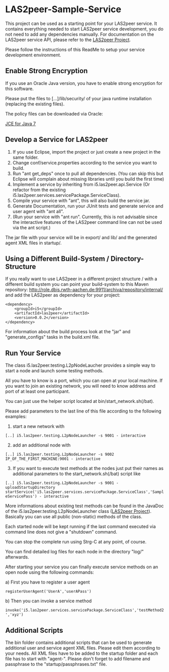 LAS2peer-Sample-Service
=======================

This project can be used as a starting point for your LAS2peer service. It contains everything needed to start LAS2peer service development,
you do not need to add any dependencies manually.
For documentation on the LAS2peer service API, please refer to the [LAS2peer Project](https://github.com/rwth-acis/las2peer/).

Please follow the instructions of this ReadMe to setup your service development environment.


Enable Strong Encryption
-----------------------

If you use an Oracle Java version, you have to enable strong encryption for this software.

Please put the files to [...]/lib/security/ of your java runtime installation (replacing the existing files).

The policy files can be downloaded via Oracle:

[JCE for Java 7](http://www.oracle.com/technetwork/java/javase/downloads/jce-7-download-432124.html "JCE-7")


Develop a Service for LAS2peer
-------------------------------------

1. If you use Eclipse, import the project or just create a new project in the same folder.  
2. Change conf/service.properties according to the service you want to build.  
3. Run "ant get_deps" once to pull all dependencies. (You can skip this but Eclipse will complain about missing libraries until you build the first time)  
4. Implement a service by inheriting from i5.las2peer.api.Service (Or refactor from the existing i5.las2peer.services.servicePackage.ServiceClass).  
5. Compile your service with "ant", this will also build the service jar.  
6. Generate Documentation, run your JUnit tests and generate service and user agent with "ant all".  
7. (Run your service with "ant run". Currently, this is not advisable since the interactive features of the LAS2peer command line can not be used via the ant script.)

The jar file with your service will be in export/ and lib/ and the generated agent XML files in startup/.


Using a Different Build-System / Directory-Structure
-------------------------------------------------

If you really want to use LAS2peer in a different project structure / with a different build system you can point your build-system to this
Maven repository: http://role.dbis.rwth-aachen.de:9911/archiva/repository/internal/ and add the LAS2peer as dependency for your project:

```
<dependency>
    <groupId>i5</groupId>
    <artifactId>las2peer</artifactId>
    <version>0.0.2</version>
</dependency>
```

For information about the build process look at the "jar" and "generate_configs" tasks in the build.xml file.


Run Your Service
----------------------------------------

The class i5.las2peer.testing.L2pNodeLaucher provides a simple way to start a node and launch some testing methods.

All you have to know is a port, which you can open at your local machine.
If you want to join an existing network, you will need to know address and port of at least one participant.

You can just use the helper script located at bin/start_network.sh(/bat).

Please add parameters to the last line of this file according to the following examples:  

1) start a new network with  

```[..] i5.las2peer.testing.L2pNodeLauncher -s 9001 - interactive```

2) add an additional node with 

```[..] i5.las2peer.testing.L2pNodeLauncher -s 9002 IP_OF_THE_FIRST_MACHINE:9001 - interactive```

3) If you want to execute test methods at the nodes just put their names as additional parameters to the start_network.sh(/bat) script like  

```[..] i5.las2peer.testing.L2pNodeLauncher -s 9001 - uploadStartupDirectory startService('i5.las2peer.services.servicePackage.ServiceClass','SampleServicePass') - interactive```  

More informations about existing test methods can be found in the JavaDoc of the i5.las2peer.testing.L2pNodeLauncher class ([LAS2peer Project](https://github.com/rwth-acis/las2peer/)).
Basically you can use all public (non-static) methods of the class.

Each started node will be kept running if the last command executed via command line does not give a "shutdown" command.

You can stop the complete run using Strg-C at any point, of course.

You can find detailed log files for each node in the directory "log/" afterwards.

After starting your service you can finally execute service methods on an open node using the following commands:


a) First you have to register a user agent

```registerUserAgent('UserA','userAPass')```


b) Then you can invoke a service method 

```invoke('i5.las2peer.services.servicePackage.ServiceClass','testMethod2','xyz')```

Additional Scripts
----------------

The bin folder contains additional scripts that can be used to generate additional user and service agent XML files.
Please edit them according to your needs. All XML files have to be added to the startup folder and each file has to start with "agent-".
Please don't forget to add filename and passphrase to the "startup/passphrases.txt" file.
